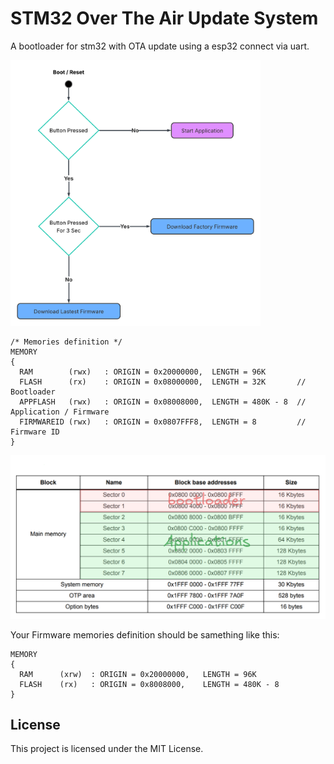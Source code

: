 # STM32 Over The Air Update System

A bootloader for stm32 with OTA update using a esp32 connect via uart.

<img src="diagram.png" alt="diagram" width="400"/>

```
/* Memories definition */
MEMORY
{
  RAM        (rwx)   : ORIGIN = 0x20000000,  LENGTH = 96K
  FLASH      (rx)    : ORIGIN = 0x08000000,  LENGTH = 32K       // Bootloader
  APPFLASH   (rwx)   : ORIGIN = 0x08008000,  LENGTH = 480K - 8  // Application / Firmware
  FIRMWAREID (rwx)   : ORIGIN = 0x0807FFF8,  LENGTH = 8         // Firmware ID
}
```
<img src="table.png" alt="Sectors Table" width="700"/>

Your Firmware memories definition should be samething like this:
```
MEMORY
{
  RAM      (xrw)  : ORIGIN = 0x20000000,   LENGTH = 96K
  FLASH    (rx)   : ORIGIN = 0x8008000,    LENGTH = 480K - 8
}
```

## License

This project is licensed under the MIT License.